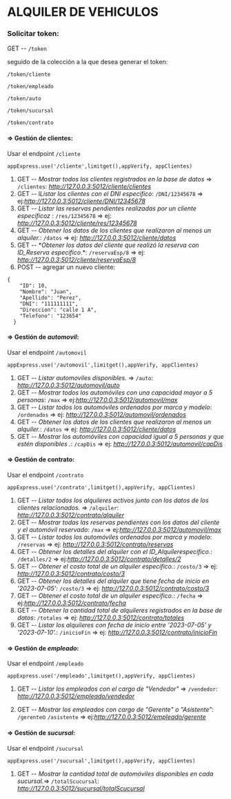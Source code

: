 # ALQUILER DE VEHICULOS



### Solicitar token: 

GET -- `/token`

seguido de la colección a la que desea generar el token:

`/token/cliente`

`/token/empleado`

`/token/auto`

`/token/sucursal`

`/token/contrato`

#### => Gestión de clientes:

Usar el endpoint `/cliente`

```
appExpress.use('/cliente',limitget(),appVerify, appClientes)
```



1. GET -- *Mostrar todos los clientes registrados en la base de datos* => `/clientes`: *http://127.0.0.3:5012/cliente/clientes*
2. GET -- l*Listar los clientes con el DNI específico*: `/DNI/12345678` => ej:*http://127.0.0.3:5012/cliente/DNI/12345678*
3. GET -- *Listar las reservas pendientes realizadas por un cliente específicoz* : `/res/12345678` => ej: *http://127.0.0.3:5012/cliente/res/12345678*
4. GET -- *Obtener los datos de los clientes que realizaron al menos un alquiler.*: `/datos` => ej: *http://127.0.0.3:5012/cliente/datos*
5. GET -- **Obtener los datos del cliente que realizó la reserva con ID_Reserva específico*.*: `/reservaEsp/8` => ej: *http://127.0.0.3:5012/cliente/reservaEsp/8*
6. POST -- agregar un nuevo cliente:

```
{
    "ID": 10,
    "Nombre": "Juan",
    "Apellido": "Perez",
    "DNI": "111111111",
    "Direccion": "calle 1 A",
    "Telefono": "123654"
  }
```

#### => Gestión de *automovil*:

Usar el endpoint `/automovil`

```
appExpress.use('/automovil',limitget(),appVerify, appClientes)
```



1. GET -- *Listar automoviles disponibles.* => `/auto`: *http://127.0.0.3:5012/automovil/auto*
2. GET -- *Mostrar todos los automóviles con una capacidad mayor a 5 personas*: `/max` => ej:*http://127.0.0.3:5012/automovil/max*
3. GET -- *Listar todos los automóviles ordenados por marca y modelo*: `/ordenados` => ej: *http://127.0.0.3:5012/automovil/ordenados*
4. GET -- *Obtener los datos de los clientes que realizaron al menos un alquiler.*: `/datos` => ej: *http://127.0.0.3:5012/cliente/datos*
5. GET -- *Mostrar los automóviles con capacidad igual a 5 personas y que estén disponibles* *.*: `/capDis` => ej: *http://127.0.0.3:5012/automovil/capDis*

 

#### => Gestión de **contrato**:

Usar el endpoint `/contrato`

```
appExpress.use('/contrato',limitget(),appVerify, appClientes)
```



1. GET -- *Listar todos los alquileres activos junto con los datos de los clientes relacionados.* => `/alquiler`: *http://127.0.0.3:5012/contrato/alquiler*
2. GET -- *Mostrar todas las reservas pendientes con los datos del cliente y el automóvil reservado*: `/max` => ej:*http://127.0.0.3:5012/automovil/max*
3. GET -- *Listar todos los automóviles ordenados por marca y modelo*: `/reservas` => ej: *http://127.0.0.3:5012/contrato/reservas*
4. GET -- *Obtener los detalles del alquiler con el ID_Alquilerespecífico.*: `/detalles/2` => ej:*http://127.0.0.3:5012/contrato/detalles/2*
5. GET -- *Obtener el costo total de un alquiler específico.*: `/costo/3` => ej: *http://127.0.0.3:5012/contrato/costo/3*
6. GET -- *Obtener los detalles del alquiler que tiene fecha de inicio en '2023-07-05'*: `/costo/3` => ej: *http://127.0.0.3:5012/contrato/costo/3*
7. GET -- *Obtener el costo total de un alquiler específico.*: `/fecha` => ej:*http://127.0.0.3:5012/contrato/fecha*
8. GET -- *Obtener la cantidad total de alquileres registrados en la base de datos*: `/totales` => ej: *http://127.0.0.3:5012/contrato/totales*
9. GET -- *Listar los alquileres con fecha de inicio entre '2023-07-05' y '2023-07-10'.*: `/inicioFin` => ej: *http://127.0.0.3:5012/contrato/inicioFin* 



#### => Gestión de ***empleado***:

Usar el endpoint `/empleado`

```
appExpress.use('/empleado',limitget(),appVerify, appClientes)
```



1. GET -- *Listar los empleados con el cargo de "Vendedor"* => `/vendedor`: *http://127.0.0.3:5012/empleado/vendedor*

2. GET -- *Mostrar los empleados con cargo de "Gerente" o "Asistente"*: `/gerente`o `/asistente` => ej:*http://127.0.0.3:5012/empleado/gerente*

   

#### => Gestión de ***sucursal***:

Usar el endpoint `/sucursal`

```
appExpress.use('/sucursal',limitget(),appVerify, appClientes)
```



1. GET -- *Mostrar la cantidad total de automóviles disponibles en cada sucursal.*=> `/totalScucursal`: *http://127.0.0.3:5012/sucursal/totalScucursal*

   